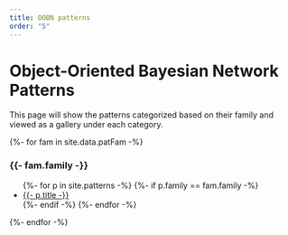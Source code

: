 ```yaml
---
title: OOBN patterns
order: "5"
---
```


# Object-Oriented Bayesian Network Patterns

This page will show the patterns categorized based on their family and viewed as a gallery under each category.
<!--
<div>
{%- for fam in site.data.patFam -%}
<h3>{{ fam.family }}</h3>
  {% for p in fam.patterns %}
  <li>{{ p }}</li>
  {%- endfor -%}
{%- endfor -%}
</div>

<ul>
{%- for p in site.patterns -%}
<li><a href="{{ p.url | relative_url }}">{{- p.title -}}</a></li>
{%- endfor -%}
<ul>
-->
<div>
{%- for fam in site.data.patFam -%}
<h3>{{- fam.family -}}</h3>
  <ul>
  {%- for p in site.patterns -%}
    {%- if p.family == fam.family -%}
    <li><a href="{{ p.url | relative_url }}">{{- p.title -}}</a></li>
    {%- endif -%}
  {%- endfor -%}
  </ul>
{%- endfor -%}
</div>
